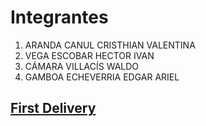 <html>
<body>

<h1>Integrantes</h1>
<ol>
    <li>ARANDA CANUL CRISTHIAN VALENTINA</li>
    <li>VEGA ESCOBAR HECTOR IVAN</li>
    <li>CÁMARA VILLACÍS WALDO</li>
    <li>GAMBOA ECHEVERRIA EDGAR ARIEL</li>
</ol>
<h2><a href="https://github.com/ValeAranda/FisProyecto23/blob/Entrega-1/Index.md">First Delivery</a></h2>

